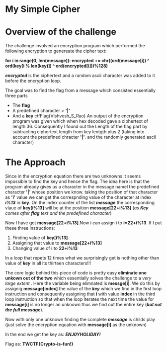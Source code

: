 # My Simple Cipher

# Overview of the challenge

The challenge involved an encryption program which performed the following encryption to genereate the cipher text:

**for i in range(0, len(message)):
  encrypted += chr((ord(message[i]) ^ ord(key[i % len(key)]) ^ ord(encrypted[i]))%128)**

***encrypted*** is the ciphertext and a random ascii character was added to it before the encryption loop.

The goal was to find the flag from a message which consisted essentially three parts
- The **flag** 
- A predefined character > **'|'**
- And a **key**
ctfFlag{Vishvesh_S_Rao}
An output of the encryption program was given which when hex decoded gave a ciphertext of length 36.
Consequently I found out the Length of the flag part by subtracting ciphertext length from key lentgth plus 2 (taking into account the predefined chracter 
**'|'**.
and the randomly generated ascii character) 

# The Approach

Since in the encryption equation there are two unknowns it seems impossible to find the key and hence the flag.
The idea here is that the program already gives us a character in the message namel the predefined character 
 **'|'**
whose position we know.
taking the position of that character as **'i'** value we can get the correspnding value of the character at index ***i%13*** in **key**. 
On the index counter of the list ***message*** the corresponding vlaue of **key[i%13]** will be at the position **message[22+i%13]** (*as **Key** comes after **flag** text and the predefined character*)

Now I have got **message[22+i%13]**.Now i can assign i to **i=22+i%13**. 
If I put these three instructions:
1. Finding value of **key[i%13]**
2. Assigning that value to **message[22+i%13]**
3. Changing value of **i** to **22+i%13**

In a loop that repets 12 times what we surprisingly get is nothing other than value of ***key*** in all its thirteen characters!!!

The core logic behind this piece of code is pretty easy **eliminate one unkown out of the two** which essentially solves the challenge to a *very large extent* .
Here the variable being elimnated is **messge[i]**.
We do this by assignig **message[index]** the value of the ***key*** which we find in the first loop instruction and consequently assigning that 
**i**
with value 
**index**
in the third loop instruction so that when the loop iterates the next time the value for **message[i]** is no longer an unknown thus we find out the entire key (***but not the full message***).

Now with only one unknown finding the complete ***message*** is childs play (just solve the encryption equation with **message[i]** as the unknown)

In the end we get the key as: ***ENJ0YHOLIDAY!***

Flag as: **TWCTF{Crypto-is-fun!}**

